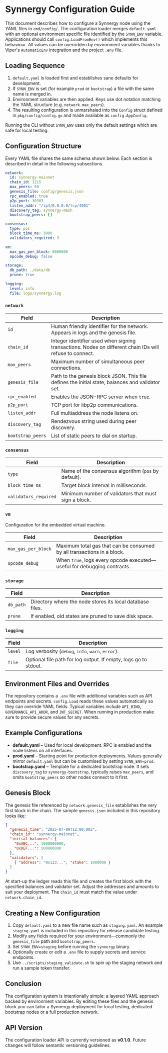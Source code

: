 # Synnergy Configuration Guide

This document describes how to configure a Synnergy node using the YAML files in `cmd/config/`. The configuration loader merges `default.yaml` with an optional environment specific file identified by the `SYNN_ENV` variable. Applications should call `config.LoadFromEnv()` which implements this behaviour. All values can be overridden by environment variables thanks to Viper's `AutomaticEnv` integration and the project `.env` file.

## Loading Sequence

1. `default.yaml` is loaded first and establishes sane defaults for development.
2. If `SYNN_ENV` is set (for example `prod` or `bootstrap`) a file with the same name is merged in.
3. Environment variables are then applied. Keys use dot notation matching the YAML structure (e.g. `network.max_peers`).
4. The resulting configuration is unmarshaled into the `Config` struct defined in `pkg/config/config.go` and made available as `config.AppConfig`.

Running the CLI without `SYNN_ENV` uses only the default settings which are safe for local testing.

## Configuration Structure

Every YAML file shares the same schema shown below. Each section is described in detail in the following subsections.

```yaml
network:
  id: synnergy-mainnet
  chain_id: 1215
  max_peers: 50
  genesis_file: config/genesis.json
  rpc_enabled: true
  p2p_port: 30303
  listen_addr: "/ip4/0.0.0.0/tcp/4001"
  discovery_tag: synnergy-mesh
  bootstrap_peers: []

consensus:
  type: pos
  block_time_ms: 3000
  validators_required: 3

vm:
  max_gas_per_block: 8000000
  opcode_debug: false

storage:
  db_path: ./data/db
  prune: true

logging:
  level: info
  file: logs/synnergy.log
```

### `network`

| Field | Description |
|-------|-------------|
| `id` | Human friendly identifier for the network. Appears in logs and the genesis file. |
| `chain_id` | Integer identifier used when signing transactions. Nodes on different chain IDs will refuse to connect. |
| `max_peers` | Maximum number of simultaneous peer connections. |
| `genesis_file` | Path to the genesis block JSON. This file defines the initial state, balances and validator set. |
| `rpc_enabled` | Enables the JSON-RPC server when `true`. |
| `p2p_port` | TCP port for libp2p communications. |
| `listen_addr` | Full multiaddress the node listens on. |
| `discovery_tag` | Rendezvous string used during peer discovery. |
| `bootstrap_peers` | List of static peers to dial on startup. |

### `consensus`

| Field | Description |
|-------|-------------|
| `type` | Name of the consensus algorithm (`pos` by default). |
| `block_time_ms` | Target block interval in milliseconds. |
| `validators_required` | Minimum number of validators that must sign a block. |

### `vm`

Configuration for the embedded virtual machine.

| Field | Description |
|-------|-------------|
| `max_gas_per_block` | Maximum total gas that can be consumed by all transactions in a block. |
| `opcode_debug` | When `true`, logs every opcode executed—useful for debugging contracts. |

### `storage`

| Field | Description |
|-------|-------------|
| `db_path` | Directory where the node stores its local database files. |
| `prune` | If enabled, old states are pruned to save disk space. |

### `logging`

| Field | Description |
|-------|-------------|
| `level` | Log verbosity (`debug`, `info`, `warn`, `error`). |
| `file` | Optional file path for log output. If empty, logs go to stdout. |

## Environment Files and Overrides

The repository contains a `.env` file with additional variables such as API endpoints and secrets. `config.Load` reads these values automatically so they can override YAML fields. Typical variables include `API_BIND`, `GOVERNANCE_API_ADDR`, and `JWT_SECRET`. When running in production make sure to provide secure values for any secrets.

## Example Configurations

- **default.yaml** – Used for local development. RPC is enabled and the node listens on all interfaces.
- **prod.yaml** – Starting point for production deployments. Values generally mirror `default.yaml` but can be customised by setting `SYNN_ENV=prod`.
- **bootstrap.yaml** – Template for a dedicated bootstrap node. It sets `discovery_tag` to `synnergy-bootstrap`, typically raises `max_peers`, and omits `bootstrap_peers` so other nodes connect to it first.

## Genesis Block

The genesis file referenced by `network.genesis_file` establishes the very first block in the chain. The sample `genesis.json` included in this repository looks like:

```json
{
  "genesis_time": "2025-07-09T12:00:00Z",
  "chain_id": "synnergy-mainnet",
  "initial_balances": {
    "0xABC...": 1000000000,
    "0xDEF...": 500000000
  },
  "validators": [
    { "address": "0x123...", "stake": 1000000 }
  ]
}
```

At start-up the ledger reads this file and creates the first block with the specified balances and validator set. Adjust the addresses and amounts to suit your deployment. The `chain_id` must match the value under `network.chain_id`.

## Creating a New Configuration

1. Copy `default.yaml` to a new file name such as `staging.yaml`. An example `staging.yaml` is included in this repository for release candidate testing.
2. Modify any fields required for your environment—commonly the `genesis_file` path and `bootstrap_peers`.
3. Set `SYNN_ENV=staging` before running the `synnergy` binary.
4. Optionally create or edit a `.env` file to supply secrets and service endpoints.
5. Use `../scripts/staging_validate.sh` to spin up the staging network and run a sample token transfer.

## Conclusion

The configuration system is intentionally simple: a layered YAML approach backed by environment variables. By editing these files and the genesis block you can tailor a Synnergy deployment for local testing, dedicated bootstrap nodes or a full production network.

## API Version

The configuration loader API is currently versioned as **v0.1.0**. Future changes will follow semantic versioning guidelines.
